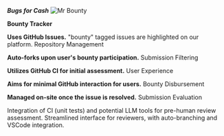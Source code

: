 ***Bugs for Cash***
![Mr Bounty](https://github.com/Devkolt/bounty-hunter-demo/assets/97581271/d88fd392-e8da-46b2-bf99-e2400fdead93)

**Bounty Tracker**

**Uses GitHub Issues.**
"bounty" tagged issues are highlighted on our platform.
Repository Management

**Auto-forks upon user's bounty participation.**
Submission Filtering

**Utilizes GitHub CI for initial assessment.**
User Experience

**Aims for minimal GitHub interaction for users.**
Bounty Disbursement

**Managed on-site once the issue is resolved.**
Submission Evaluation

Integration of CI (unit tests) and potential LLM tools for pre-human review assessment.
Streamlined interface for reviewers, with auto-branching and VSCode integration.
